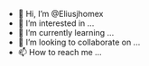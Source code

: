 - 👋 Hi, I’m @Eliusjhomex
- 👀 I’m interested in ...
- 🌱 I’m currently learning ...
- 💞️ I’m looking to collaborate on ...
- 📫 How to reach me ...

<!---
Eliusjhomex/Eliusjhomex is a ✨ special ✨ repository because its `README.md` (this file) appears on your GitHub profile.
You can click the Preview link to take a look at your changes.
--->
